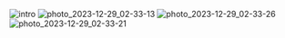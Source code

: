 
![intro](https://github.com/amishad7/google_browser_app_flutter/assets/118448879/af103774-4b08-4a79-965a-5a1f603b41e0)
![photo_2023-12-29_02-33-13](https://github.com/amishad7/google_browser_app_flutter/assets/118448879/08c1a7a9-b0c5-46d4-9dd9-010870de93a6)
![photo_2023-12-29_02-33-26](https://github.com/amishad7/google_browser_app_flutter/assets/118448879/9cae52ba-f58f-47a6-b404-a46f9089bc66)
![photo_2023-12-29_02-33-21](https://github.com/amishad7/google_browser_app_flutter/assets/118448879/4ac0da15-522a-49ba-a3b9-f3c7a3cb0d2e)
